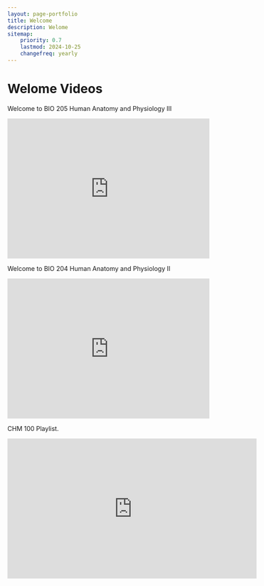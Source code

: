 ```yaml
---
layout: page-portfolio
title: Welcome
description: Welome
sitemap:
    priority: 0.7
    lastmod: 2024-10-25
    changefreq: yearly
---
```


# Welome Videos

Welcome to BIO 205 Human Anatomy and Physiology III

<iframe width="90%" height="315" src="https://www.youtube.com/embed/PgWxfAfsc48?si=iAJZBI5loWcwg8Cf" title="YouTube video player" frameborder="0" allow="accelerometer; autoplay; clipboard-write; encrypted-media; gyroscope; picture-in-picture; web-share" referrerpolicy="strict-origin-when-cross-origin" allowfullscreen></iframe>


Welcome to BIO 204 Human Anatomy and Physiology II

<iframe width="90%" height="315" src="https://www.youtube.com/embed/mQKptphUSJo" title="Lecture 0. Introduction" frameborder="0" allow="accelerometer; autoplay; clipboard-write; encrypted-media; gyroscope; picture-in-picture; web-share" referrerpolicy="strict-origin-when-cross-origin" allowfullscreen></iframe>

CHM 100 Playlist.

<iframe width="560" height="315" src="https://www.youtube.com/embed/videoseries?si=ogRs3R5niweSTLfr&amp;list=PLNfIROxhN1JCCS7MgLIfV824yAF1Jg3al" title="YouTube video player" frameborder="0" allow="accelerometer; autoplay; clipboard-write; encrypted-media; gyroscope; picture-in-picture; web-share" referrerpolicy="strict-origin-when-cross-origin" allowfullscreen></iframe>

